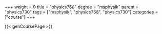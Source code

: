 +++
weight = 0
title = "physics768"
degree = "msphysik"
parent = "physics730"
tags = ["msphysik", "physics768", "physics730"]
categories = ["course"]
+++

{{< genCoursePage >}}
